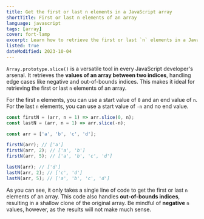 ```yaml
---
title: Get the first or last n elements in a JavaScript array
shortTitle: First or last n elements of an array
language: javascript
tags: [array]
cover: fort-lamp
excerpt: Learn how to retrieve the first or last `n` elements in a JavaScript array with a single line of code.
listed: true
dateModified: 2023-10-04
---
```


`Array.prototype.slice()` is a versatile tool in every JavaScript developer's arsenal. It retrieves the **values of an array between two indices**, handling edge cases like negative and out-of-bounds indices. This makes it ideal for retrieving the first or last `n` elements of an array.

For the first `n` elements, you can use a start value of `0` and an end value of `n`. For the last `n` elements, you can use a start value of `-n` and no end value.

```js
const firstN = (arr, n = 1) => arr.slice(0, n);
const lastN = (arr, n = 1) => arr.slice(-n);

const arr = ['a', 'b', 'c', 'd'];

firstN(arr); // ['a']
firstN(arr, 2); // ['a', 'b']
firstN(arr, 5); // ['a', 'b', 'c', 'd']

lastN(arr); // ['d']
lastN(arr, 2); // ['c', 'd']
lastN(arr, 5); // ['a', 'b', 'c', 'd']
```

As you can see, it only takes a single line of code to get the first or last `n` elements of an array. This code also handles **out-of-bounds indices**, resulting in a shallow clone of the original array. Be mindful of **negative** `n` values, however, as the results will not make much sense.
